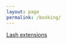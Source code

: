 ```yaml
---
layout: page
permalink: /booking/
---
```


[Lash extensions](https://timma.fi/yritys/enchante-beauty)
